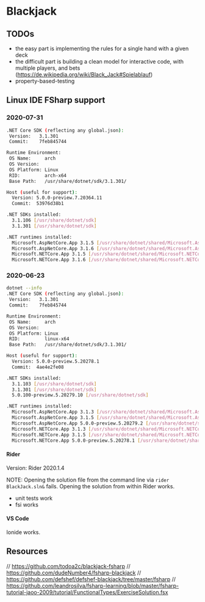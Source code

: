 # Blackjack

## TODOs

- the easy part is implementing the rules for a single hand with a given deck
- the difficult part is building a clean model for interactive code, with multiple players, and bets (https://de.wikipedia.org/wiki/Black_Jack#Spielablauf)
- property-based-testing

## Linux IDE FSharp support

### 2020-07-31

```sh
.NET Core SDK (reflecting any global.json):
 Version:   3.1.301
 Commit:    7feb845744

Runtime Environment:
 OS Name:     arch
 OS Version:
 OS Platform: Linux
 RID:         arch-x64
 Base Path:   /usr/share/dotnet/sdk/3.1.301/

Host (useful for support):
  Version: 5.0.0-preview.7.20364.11
  Commit:  53976d38b1

.NET SDKs installed:
  3.1.106 [/usr/share/dotnet/sdk]
  3.1.301 [/usr/share/dotnet/sdk]

.NET runtimes installed:
  Microsoft.AspNetCore.App 3.1.5 [/usr/share/dotnet/shared/Microsoft.AspNetCore.App]
  Microsoft.AspNetCore.App 3.1.6 [/usr/share/dotnet/shared/Microsoft.AspNetCore.App]
  Microsoft.NETCore.App 3.1.5 [/usr/share/dotnet/shared/Microsoft.NETCore.App]
  Microsoft.NETCore.App 3.1.6 [/usr/share/dotnet/shared/Microsoft.NETCore.App]
```

### 2020-06-23

```sh
dotnet --info
.NET Core SDK (reflecting any global.json):
 Version:   3.1.301
 Commit:    7feb845744

Runtime Environment:
 OS Name:     arch
 OS Version:  
 OS Platform: Linux
 RID:         linux-x64
 Base Path:   /usr/share/dotnet/sdk/3.1.301/

Host (useful for support):
  Version: 5.0.0-preview.5.20278.1
  Commit:  4ae4e2fe08

.NET SDKs installed:
  3.1.103 [/usr/share/dotnet/sdk]
  3.1.301 [/usr/share/dotnet/sdk]
  5.0.100-preview.5.20279.10 [/usr/share/dotnet/sdk]

.NET runtimes installed:
  Microsoft.AspNetCore.App 3.1.3 [/usr/share/dotnet/shared/Microsoft.AspNetCore.App]
  Microsoft.AspNetCore.App 3.1.5 [/usr/share/dotnet/shared/Microsoft.AspNetCore.App]
  Microsoft.AspNetCore.App 5.0.0-preview.5.20279.2 [/usr/share/dotnet/shared/Microsoft.AspNetCore.App]
  Microsoft.NETCore.App 3.1.3 [/usr/share/dotnet/shared/Microsoft.NETCore.App]
  Microsoft.NETCore.App 3.1.5 [/usr/share/dotnet/shared/Microsoft.NETCore.App]
  Microsoft.NETCore.App 5.0.0-preview.5.20278.1 [/usr/share/dotnet/shared/Microsoft.NETCore.App]
```

#### Rider

Version: Rider 2020.1.4

NOTE: Opening the solution file from the command line via `rider BlackJack.sln&` fails. Opening the
solution from within Rider works.

- unit tests work
- fsi works

#### VS Code

Ionide works.

## Resources

// https://github.com/todoa2c/blackjack-fsharp
// https://github.com/dudeNumber4/fsharp-blackjack
// https://github.com/defshef/defshef-blackjack/tree/master/fsharp
// https://github.com/leandrosilva/fsharp-learning/blob/master/fsharp-tutorial-jaoo-2009/tutorial/FunctionalTypes/ExerciseSolution.fsx
